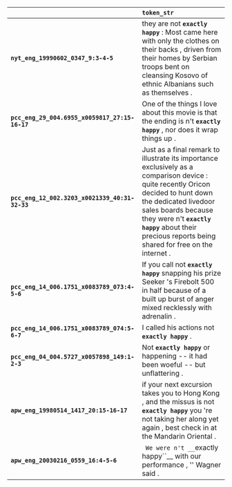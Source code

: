 |                                                | `token_str`                                                                                                                                                                                                                                                                              |
|:-----------------------------------------------|:-----------------------------------------------------------------------------------------------------------------------------------------------------------------------------------------------------------------------------------------------------------------------------------------|
| **`nyt_eng_19990602_0347_9:3-4-5`**            | they are not __``exactly happy``__ : Most came here with only the clothes on their backs , driven from their homes by Serbian troops bent on cleansing Kosovo of ethnic Albanians such as themselves .                                                                                   |
| **`pcc_eng_29_004.6955_x0059817_27:15-16-17`** | One of the things I love about this movie is that the ending is n't __``exactly happy``__ , nor does it wrap things up .                                                                                                                                                                 |
| **`pcc_eng_12_002.3203_x0021339_40:31-32-33`** | Just as a final remark to illustrate its importance exclusively as a comparison device : quite recently Oricon decided to hunt down the dedicated livedoor sales boards because they were n't __``exactly happy``__ about their precious reports being shared for free on the internet . |
| **`pcc_eng_14_006.1751_x0083789_073:4-5-6`**   | If you call not __``exactly happy``__ snapping his prize Seeker 's Firebolt 500 in half because of a built up burst of anger mixed recklessly with adrenalin .                                                                                                                           |
| **`pcc_eng_14_006.1751_x0083789_074:5-6-7`**   | I called his actions not __``exactly happy``__ .                                                                                                                                                                                                                                         |
| **`pcc_eng_04_004.5727_x0057898_149:1-2-3`**   | Not __``exactly happy``__ or happening -- it had been woeful -- but unflattering .                                                                                                                                                                                                       |
| **`apw_eng_19980514_1417_20:15-16-17`**        | if your next excursion takes you to Hong Kong , and the missus is not __``exactly happy``__ you 're not taking her along yet again , best check in at the Mandarin Oriental .                                                                                                            |
| **`apw_eng_20030216_0559_16:4-5-6`**           | `` We were n't __``exactly happy``__ with our performance , '' Wagner said .                                                                                                                                                                                                             |